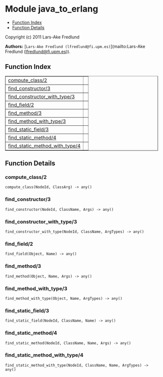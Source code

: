 

# Module java_to_erlang #
* [Function Index](#index)
* [Function Details](#functions)

Copyright (c) 2011 Lars-Ake Fredlund


__Authors:__ [`Lars-Ake Fredlund (lfredlund@fi.upm.es)`](mailto:Lars-Ake Fredlund (lfredlund@fi.upm.es)).
<a name="index"></a>

## Function Index ##


<table width="100%" border="1" cellspacing="0" cellpadding="2" summary="function index"><tr><td valign="top"><a href="#compute_class-2">compute_class/2</a></td><td></td></tr><tr><td valign="top"><a href="#find_constructor-3">find_constructor/3</a></td><td></td></tr><tr><td valign="top"><a href="#find_constructor_with_type-3">find_constructor_with_type/3</a></td><td></td></tr><tr><td valign="top"><a href="#find_field-2">find_field/2</a></td><td></td></tr><tr><td valign="top"><a href="#find_method-3">find_method/3</a></td><td></td></tr><tr><td valign="top"><a href="#find_method_with_type-3">find_method_with_type/3</a></td><td></td></tr><tr><td valign="top"><a href="#find_static_field-3">find_static_field/3</a></td><td></td></tr><tr><td valign="top"><a href="#find_static_method-4">find_static_method/4</a></td><td></td></tr><tr><td valign="top"><a href="#find_static_method_with_type-4">find_static_method_with_type/4</a></td><td></td></tr></table>


<a name="functions"></a>

## Function Details ##

<a name="compute_class-2"></a>

### compute_class/2 ###

`compute_class(NodeId, ClassArg) -> any()`


<a name="find_constructor-3"></a>

### find_constructor/3 ###

`find_constructor(NodeId, ClassName, Args) -> any()`


<a name="find_constructor_with_type-3"></a>

### find_constructor_with_type/3 ###

`find_constructor_with_type(NodeId, ClassName, ArgTypes) -> any()`


<a name="find_field-2"></a>

### find_field/2 ###

`find_field(Object, Name) -> any()`


<a name="find_method-3"></a>

### find_method/3 ###

`find_method(Object, Name, Args) -> any()`


<a name="find_method_with_type-3"></a>

### find_method_with_type/3 ###

`find_method_with_type(Object, Name, ArgTypes) -> any()`


<a name="find_static_field-3"></a>

### find_static_field/3 ###

`find_static_field(NodeId, ClassName, Name) -> any()`


<a name="find_static_method-4"></a>

### find_static_method/4 ###

`find_static_method(NodeId, ClassName, Name, Args) -> any()`


<a name="find_static_method_with_type-4"></a>

### find_static_method_with_type/4 ###

`find_static_method_with_type(NodeId, ClassName, Name, ArgTypes) -> any()`


